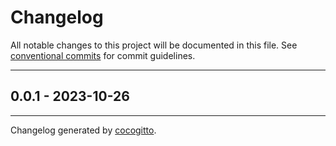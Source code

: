 # Changelog
All notable changes to this project will be documented in this file. See [conventional commits](https://www.conventionalcommits.org/) for commit guidelines.

- - -
## 0.0.1 - 2023-10-26

- - -

Changelog generated by [cocogitto](https://github.com/cocogitto/cocogitto).